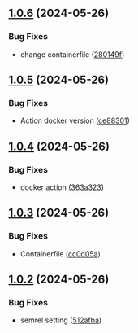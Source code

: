 ## [1.0.6](https://github.com/ducke/semantic-release/compare/v1.0.5...v1.0.6) (2024-05-26)


### Bug Fixes

* change containerfile ([280149f](https://github.com/ducke/semantic-release/commit/280149f961567e26ba1dd046994770d4a95ba60a))

## [1.0.5](https://github.com/ducke/semantic-release/compare/v1.0.4...v1.0.5) (2024-05-26)


### Bug Fixes

* Action docker version ([ce88301](https://github.com/ducke/semantic-release/commit/ce88301218a6faa981c9a3ac23a275082b9dbd88))

## [1.0.4](https://github.com/ducke/semantic-release/compare/v1.0.3...v1.0.4) (2024-05-26)


### Bug Fixes

* docker action ([363a323](https://github.com/ducke/semantic-release/commit/363a323a8be6e65fd0bb01f2af26c7b2866cc99d))

## [1.0.3](https://github.com/ducke/semantic-release/compare/v1.0.2...v1.0.3) (2024-05-26)


### Bug Fixes

* Containerfile ([cc0d05a](https://github.com/ducke/semantic-release/commit/cc0d05a59a49f47d17186f6fa4be67dc806a2d9d))

## [1.0.2](https://github.com/ducke/semantic-release/compare/v1.0.1...v1.0.2) (2024-05-26)


### Bug Fixes

* semrel setting ([512afba](https://github.com/ducke/semantic-release/commit/512afba0e17eaf988c83f0900e75e3cd53b86aae))
